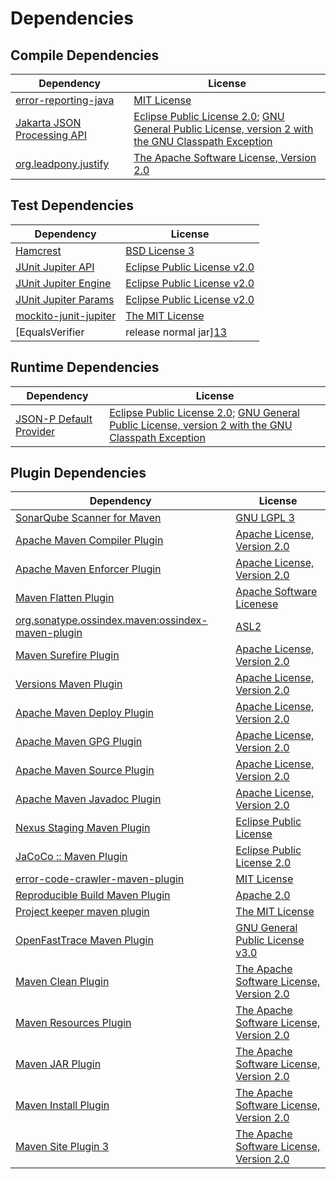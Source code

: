 <!-- @formatter:off -->
# Dependencies

## Compile Dependencies

| Dependency                       | License                                                                                                      |
| -------------------------------- | ------------------------------------------------------------------------------------------------------------ |
| [error-reporting-java][0]        | [MIT License][1]                                                                                             |
| [Jakarta JSON Processing API][2] | [Eclipse Public License 2.0][3]; [GNU General Public License, version 2 with the GNU Classpath Exception][4] |
| [org.leadpony.justify][5]        | [The Apache Software License, Version 2.0][6]                                                                |

## Test Dependencies

| Dependency                                | License                           |
| ----------------------------------------- | --------------------------------- |
| [Hamcrest][7]                             | [BSD License 3][8]                |
| [JUnit Jupiter API][9]                    | [Eclipse Public License v2.0][10] |
| [JUnit Jupiter Engine][9]                 | [Eclipse Public License v2.0][10] |
| [JUnit Jupiter Params][9]                 | [Eclipse Public License v2.0][10] |
| [mockito-junit-jupiter][11]               | [The MIT License][12]             |
| [EqualsVerifier | release normal jar][13] | [Apache License, Version 2.0][14] |

## Runtime Dependencies

| Dependency                   | License                                                                                                      |
| ---------------------------- | ------------------------------------------------------------------------------------------------------------ |
| [JSON-P Default Provider][2] | [Eclipse Public License 2.0][3]; [GNU General Public License, version 2 with the GNU Classpath Exception][4] |

## Plugin Dependencies

| Dependency                                              | License                                       |
| ------------------------------------------------------- | --------------------------------------------- |
| [SonarQube Scanner for Maven][15]                       | [GNU LGPL 3][16]                              |
| [Apache Maven Compiler Plugin][17]                      | [Apache License, Version 2.0][14]             |
| [Apache Maven Enforcer Plugin][18]                      | [Apache License, Version 2.0][14]             |
| [Maven Flatten Plugin][19]                              | [Apache Software Licenese][14]                |
| [org.sonatype.ossindex.maven:ossindex-maven-plugin][20] | [ASL2][6]                                     |
| [Maven Surefire Plugin][21]                             | [Apache License, Version 2.0][14]             |
| [Versions Maven Plugin][22]                             | [Apache License, Version 2.0][14]             |
| [Apache Maven Deploy Plugin][23]                        | [Apache License, Version 2.0][14]             |
| [Apache Maven GPG Plugin][24]                           | [Apache License, Version 2.0][14]             |
| [Apache Maven Source Plugin][25]                        | [Apache License, Version 2.0][14]             |
| [Apache Maven Javadoc Plugin][26]                       | [Apache License, Version 2.0][14]             |
| [Nexus Staging Maven Plugin][27]                        | [Eclipse Public License][28]                  |
| [JaCoCo :: Maven Plugin][29]                            | [Eclipse Public License 2.0][30]              |
| [error-code-crawler-maven-plugin][31]                   | [MIT License][32]                             |
| [Reproducible Build Maven Plugin][33]                   | [Apache 2.0][6]                               |
| [Project keeper maven plugin][34]                       | [The MIT License][35]                         |
| [OpenFastTrace Maven Plugin][36]                        | [GNU General Public License v3.0][37]         |
| [Maven Clean Plugin][38]                                | [The Apache Software License, Version 2.0][6] |
| [Maven Resources Plugin][39]                            | [The Apache Software License, Version 2.0][6] |
| [Maven JAR Plugin][40]                                  | [The Apache Software License, Version 2.0][6] |
| [Maven Install Plugin][41]                              | [The Apache Software License, Version 2.0][6] |
| [Maven Site Plugin 3][42]                               | [The Apache Software License, Version 2.0][6] |

[0]: https://github.com/exasol/error-reporting-java/
[1]: https://github.com/exasol/error-reporting-java/blob/main/LICENSE
[2]: https://github.com/eclipse-ee4j/jsonp
[3]: https://projects.eclipse.org/license/epl-2.0
[4]: https://projects.eclipse.org/license/secondary-gpl-2.0-cp
[5]: https://github.com/leadpony/justify
[6]: http://www.apache.org/licenses/LICENSE-2.0.txt
[7]: http://hamcrest.org/JavaHamcrest/
[8]: http://opensource.org/licenses/BSD-3-Clause
[9]: https://junit.org/junit5/
[10]: https://www.eclipse.org/legal/epl-v20.html
[11]: https://github.com/mockito/mockito
[12]: https://github.com/mockito/mockito/blob/main/LICENSE
[13]: https://www.jqno.nl/equalsverifier
[14]: https://www.apache.org/licenses/LICENSE-2.0.txt
[15]: http://sonarsource.github.io/sonar-scanner-maven/
[16]: http://www.gnu.org/licenses/lgpl.txt
[17]: https://maven.apache.org/plugins/maven-compiler-plugin/
[18]: https://maven.apache.org/enforcer/maven-enforcer-plugin/
[19]: https://www.mojohaus.org/flatten-maven-plugin/
[20]: https://sonatype.github.io/ossindex-maven/maven-plugin/
[21]: https://maven.apache.org/surefire/maven-surefire-plugin/
[22]: https://www.mojohaus.org/versions/versions-maven-plugin/
[23]: https://maven.apache.org/plugins/maven-deploy-plugin/
[24]: https://maven.apache.org/plugins/maven-gpg-plugin/
[25]: https://maven.apache.org/plugins/maven-source-plugin/
[26]: https://maven.apache.org/plugins/maven-javadoc-plugin/
[27]: http://www.sonatype.com/public-parent/nexus-maven-plugins/nexus-staging/nexus-staging-maven-plugin/
[28]: http://www.eclipse.org/legal/epl-v10.html
[29]: https://www.jacoco.org/jacoco/trunk/doc/maven.html
[30]: https://www.eclipse.org/legal/epl-2.0/
[31]: https://github.com/exasol/error-code-crawler-maven-plugin/
[32]: https://github.com/exasol/error-code-crawler-maven-plugin/blob/main/LICENSE
[33]: http://zlika.github.io/reproducible-build-maven-plugin
[34]: https://github.com/exasol/project-keeper/
[35]: https://github.com/exasol/project-keeper/blob/main/LICENSE
[36]: https://github.com/itsallcode/openfasttrace-maven-plugin
[37]: https://www.gnu.org/licenses/gpl-3.0.html
[38]: http://maven.apache.org/plugins/maven-clean-plugin/
[39]: http://maven.apache.org/plugins/maven-resources-plugin/
[40]: http://maven.apache.org/plugins/maven-jar-plugin/
[41]: http://maven.apache.org/plugins/maven-install-plugin/
[42]: http://maven.apache.org/plugins/maven-site-plugin/
